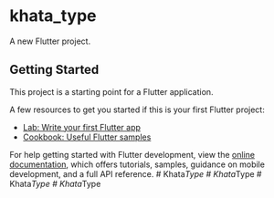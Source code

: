 # khata_type

A new Flutter project.

## Getting Started

This project is a starting point for a Flutter application.

A few resources to get you started if this is your first Flutter project:

- [Lab: Write your first Flutter app](https://docs.flutter.dev/get-started/codelab)
- [Cookbook: Useful Flutter samples](https://docs.flutter.dev/cookbook)

For help getting started with Flutter development, view the
[online documentation](https://docs.flutter.dev/), which offers tutorials,
samples, guidance on mobile development, and a full API reference.
#   K h a t a _ T y p e  
 #   K h a t a _ T y p e  
 #   K h a t a _ T y p e  
 #   K h a t a _ T y p e  
 